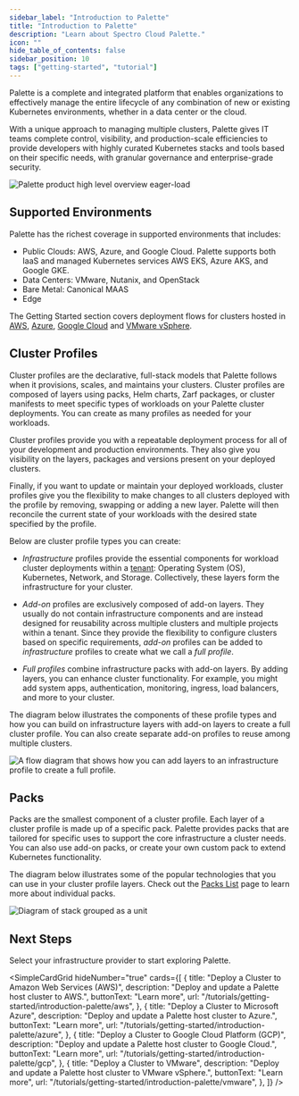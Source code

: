 ```yaml
---
sidebar_label: "Introduction to Palette"
title: "Introduction to Palette"
description: "Learn about Spectro Cloud Palette."
icon: ""
hide_table_of_contents: false
sidebar_position: 10
tags: ["getting-started", "tutorial"]
---
```


Palette is a complete and integrated platform that enables organizations to effectively manage the entire lifecycle of
any combination of new or existing Kubernetes environments, whether in a data center or the cloud.

With a unique approach to managing multiple clusters, Palette gives IT teams complete control, visibility, and
production-scale efficiencies to provide developers with highly curated Kubernetes stacks and tools based on their
specific needs, with granular governance and enterprise-grade security.

![Palette product high level overview eager-load](/getting-started/getting-started_introduction_product-overview.webp)

## Supported Environments

Palette has the richest coverage in supported environments that includes:

- Public Clouds: AWS, Azure, and Google Cloud. Palette supports both IaaS and managed Kubernetes services AWS EKS, Azure
  AKS, and Google GKE.
- Data Centers: VMware, Nutanix, and OpenStack
- Bare Metal: Canonical MAAS
- Edge

The Getting Started section covers deployment flows for clusters hosted in [AWS](./aws/aws.md),
[Azure](./azure/azure.md), [Google Cloud](./gcp/gcp.md) and [VMware vSphere](./vmware/vmware.md).

## Cluster Profiles

Cluster profiles are the declarative, full-stack models that Palette follows when it provisions, scales, and maintains
your clusters. Cluster profiles are composed of layers using packs, Helm charts, Zarf packages, or cluster manifests to
meet specific types of workloads on your Palette cluster deployments. You can create as many profiles as needed for your
workloads.

Cluster profiles provide you with a repeatable deployment process for all of your development and production
environments. They also give you visibility on the layers, packages and versions present on your deployed clusters.

Finally, if you want to update or maintain your deployed workloads, cluster profiles give you the flexibility to make
changes to all clusters deployed with the profile by removing, swapping or adding a new layer. Palette will then
reconcile the current state of your workloads with the desired state specified by the profile.

Below are cluster profile types you can create:

- _Infrastructure_ profiles provide the essential components for workload cluster deployments within a
  [tenant](../../../glossary-all.md#tenant): Operating System (OS), Kubernetes, Network, and Storage. Collectively,
  these layers form the infrastructure for your cluster.

- _Add-on_ profiles are exclusively composed of add-on layers. They usually do not contain infrastructure components and
  are instead designed for reusability across multiple clusters and multiple projects within a tenant. Since they
  provide the flexibility to configure clusters based on specific requirements, _add-on_ profiles can be added to
  _infrastructure_ profiles to create what we call a _full profile_.

- _Full profiles_ combine infrastructure packs with add-on layers. By adding layers, you can enhance cluster
  functionality. For example, you might add system apps, authentication, monitoring, ingress, load balancers, and more
  to your cluster.

The diagram below illustrates the components of these profile types and how you can build on infrastructure layers with
add-on layers to create a full cluster profile. You can also create separate add-on profiles to reuse among multiple
clusters.

![A flow diagram that shows how you can add layers to an infrastructure profile to create a full profile.](/getting-started/getting-started_cluster-profiles_cluster-profiles.webp)

## Packs

Packs are the smallest component of a cluster profile. Each layer of a cluster profile is made up of a specific pack.
Palette provides packs that are tailored for specific uses to support the core infrastructure a cluster needs. You can
also use add-on packs, or create your own custom pack to extend Kubernetes functionality.

The diagram below illustrates some of the popular technologies that you can use in your cluster profile layers. Check
out the [Packs List](../../../integrations/integrations.mdx) page to learn more about individual packs.

![Diagram of stack grouped as a unit](/getting-started/getting-started_cluster-profiles_stack-grouped-packs.webp)

## Next Steps

Select your infrastructure provider to start exploring Palette.

<!-- vale off -->

<SimpleCardGrid
  hideNumber="true"
  cards={[
    {
      title: "Deploy a Cluster to Amazon Web Services (AWS)",
      description: "Deploy and update a Palette host cluster to AWS.",
      buttonText: "Learn more",
      url: "/tutorials/getting-started/introduction-palette/aws",
    },
    {
      title: "Deploy a Cluster to Microsoft Azure",
      description: "Deploy and update a Palette host cluster to Azure.",
      buttonText: "Learn more",
      url: "/tutorials/getting-started/introduction-palette/azure",
    },
    {
      title: "Deploy a Cluster to Google Cloud Platform (GCP)",
      description: "Deploy and update a Palette host cluster to Google Cloud.",
      buttonText: "Learn more",
      url: "/tutorials/getting-started/introduction-palette/gcp",
    },
    {
      title: "Deploy a Cluster to VMware",
      description: "Deploy and update a Palette host cluster to VMware vSphere.",
      buttonText: "Learn more",
      url: "/tutorials/getting-started/introduction-palette/vmware",
    },
  ]}
/>
